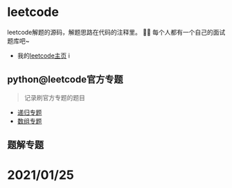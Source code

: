 # leetcode
leetcode解题的源码，解题思路在代码的注释里。
👨‍💻 每个人都有一个自己的面试题库吧~
- 我的[leetcode主页](https://leetcode-cn.com/u/stray_camel/)
i
## python@leetcode官方专题
> 记录刷官方专题的题目
- [递归专题](/python@leetcode官方递归专题.md)
- [数组专题](python@leetcode官方数组专题.md)

## 题解专题
# 2021/01/25 
